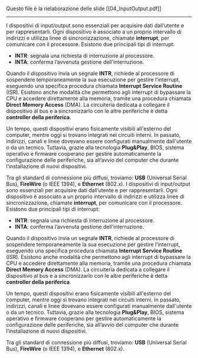 Questo file è la rielaborazione delle slide [[04_InputOutput.pdf]]

---

I dispositivi di input/output sono essenziali per acquisire dati dall’utente e per rappresentarli. Ogni dispositivo è associato a un proprio intervallo di indirizzi e utilizza linee di sincronizzazione, chiamate **interrupt**, per comunicare con il processore. Esistono due principali tipi di interrupt:

- **INTR**: segnala una richiesta di interruzione al processore.
- **INTA**: conferma l’avvenuta gestione dell’interruzione.

Quando il dispositivo invia un segnale **INTR**, richiede al processore di sospendere temporaneamente la sua esecuzione per gestire l’interrupt, eseguendo una specifica procedura chiamata **Interrupt Service Routine** (ISR). Esistono anche modalità che permettono agli interrupt di bypassare la CPU e accedere direttamente alla memoria, tramite una procedura chiamata **Direct Memory Access** (DMA). La circuiteria dedicata a collegare il dispositivo al bus e a sincronizzarlo con le altre periferiche è detta **controller della periferica**.

Un tempo, questi dispositivi erano fisicamente visibili all'esterno del computer, mentre oggi si trovano integrati nei circuiti interni. In passato, indirizzi, canali e linee dovevano essere configurati manualmente dall'utente o da un tecnico. Tuttavia, grazie alla tecnologia **Plug&Play**, BIOS, sistema operativo e firmware cooperano per gestire automaticamente la configurazione delle periferiche, sia all’avvio del computer che durante l’installazione di nuovi dispositivi.

Tra gli standard di connessione più diffusi, troviamo: **USB** (Universal Serial Bus), **FireWire** (o IEEE 1394), e **Ethernet** (802.x).
I dispositivi di input/output sono essenziali per acquisire dati dall’utente e per rappresentarli. Ogni dispositivo è associato a un proprio intervallo di indirizzi e utilizza linee di sincronizzazione, chiamate **interrupt**, per comunicare con il processore. Esistono due principali tipi di interrupt:

- **INTR**: segnala una richiesta di interruzione al processore.
- **INTA**: conferma l’avvenuta gestione dell’interruzione.

Quando il dispositivo invia un segnale **INTR**, richiede al processore di sospendere temporaneamente la sua esecuzione per gestire l’interrupt, eseguendo una specifica procedura chiamata **Interrupt Service Routine** (ISR). Esistono anche modalità che permettono agli interrupt di bypassare la CPU e accedere direttamente alla memoria, tramite una procedura chiamata **Direct Memory Access** (DMA). La circuiteria dedicata a collegare il dispositivo al bus e a sincronizzarlo con le altre periferiche è detta **controller della periferica**.

Un tempo, questi dispositivi erano fisicamente visibili all'esterno del computer, mentre oggi si trovano integrati nei circuiti interni. In passato, indirizzi, canali e linee dovevano essere configurati manualmente dall'utente o da un tecnico. Tuttavia, grazie alla tecnologia **Plug&Play**, BIOS, sistema operativo e firmware cooperano per gestire automaticamente la configurazione delle periferiche, sia all’avvio del computer che durante l’installazione di nuovi dispositivi.

Tra gli standard di connessione più diffusi, troviamo: **USB** (Universal Serial Bus), **FireWire** (o IEEE 1394), e **Ethernet** (802.x).
